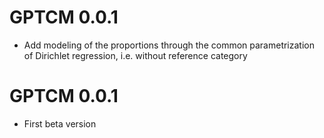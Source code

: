 # GPTCM 0.0.1

* Add modeling of the proportions through the common parametrization of Dirichlet regression, i.e. without reference category

# GPTCM 0.0.1

* First beta version
